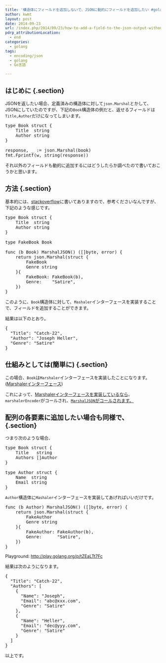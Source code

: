 ```yaml
---
title: '構造体にフィールドを追加しないで、JSONに動的にフィールドを追加したい #golang'
author: kwmt
layout: post
date: 2014-09-23
url: /index.php/2014/09/23/how-to-add-a-field-to-the-json-output-without-including-it-in-the-struct/
pdrp_attributionLocation:
  - end
categories:
  - golang
tags:
  - encoding/json
  - golang
  - Go言語

---
```

## はじめに {.section}

JSONを返したい場合、定義済みの構造体に対して`json.Marshal`とかして、JSONにしていたのですが、下記の`Book`構造体の例だと、返せるフィールドは`Title,Author`だけになってしまいます。

<pre class="go">type Book struct {
	Title  string
	Author string
}

response, _ := json.Marshal(book)
fmt.Fprintf(w, string(response))
</pre>

それ以外のフィールドも動的に追加するにはどうしたらか調べたので書いておこうかと思います。

<!--more-->

## 方法 {.section}

基本的には、<a href="http://stackoverflow.com/questions/23045884/can-i-use-marshaljson-to-add-arbitrary-fields-to-a-json-encoding-in-golang" target="_blank">stackoverflow</a>に書いてありますので、参考くださいなんですが、下記のような感じです。

<pre class="go">type Book struct {
	Title  string
	Author string
}

type FakeBook Book

func (b Book) MarshalJSON() ([]byte, error) {
    return json.Marshal(struct {
        FakeBook
        Genre string
    }{
        FakeBook: FakeBook(b),
        Genre:    "Satire",
    })
}
</pre>

このように、`Book`構造体に対して、`Mashaler`インターフェースを実装することで、フィールドを追加することができます。

結果は以下のとおり。

<pre class="go">{
  "Title": "Catch-22",
  "Author": "Joseph Heller",
  "Genre": "Satire"
}
</pre>

## 仕組みとしては(簡単に) {.section}

この場合、`Book`は`Marshaler`インターフェースを実装したことになります。(<a href="http://golang.org/src/pkg/encoding/json/encode.go?h=MarshalJSON#L191" target="_blank">Marshalerインターフェース</a>)

これによって、<a href="http://golang.org/src/pkg/encoding/json/encode.go#L356" target="_blank">Marshalerインターフェースを実装しているなら</a>、`marshalerEncoder`がコールされ、<a href="http://golang.org/src/pkg/encoding/json/encode.go#L414" target="_blank"><code>MarshalJSON</code>がコールされます。</a>

## 配列の各要素に追加したい場合も同様で、 {.section}

つまり次のような場合、

<pre class="go">type Book struct {
	Title   string
	Authors []Author
}

type Author struct {
	Name  string
	Email string
}
</pre>

`Author`構造体に`Mashaler`インターフェースを実装してあげればいいだけです。

<pre class="go">func (b Author) MarshalJSON() ([]byte, error) {
	return json.Marshal(struct {
		FakeAuthor
		Genre string
	}{
		FakeAuthor: FakeAuthor(b),
		Genre:      "Satire",
	})
}
</pre>

Playground: <a href="http://play.golang.org/p/tZEaLTt7Fc" target="_blank">http://play.golang.org/p/tZEaLTt7Fc</a>

結果は次のようになります。

<pre class="go">{
  "Title": "Catch-22",
  "Authors": [
    {
      "Name": "Joseph",
      "Email": "abc@xxx.com",
      "Genre": "Satire"
    },
    {
      "Name": "Heller",
      "Email": "dec@yyy.com",
      "Genre": "Satire"
    }
  ]
}
</pre>

以上です。